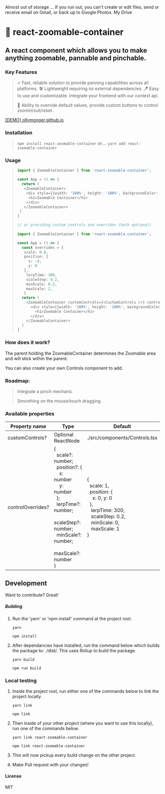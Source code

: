 Almost out of storage … If you run out, you can't create or edit files, send or receive email on Gmail, or back up to Google Photos.
My Drive

# 🔭 react-zoomable-container

## A react component which allows you to make anything zoomable, pannable and pinchable.

### Key Features

> 🔥 Fast, reliable solution to provide panning capabilities across all platforms.
> 🛠 Lightweight requiring no external dependencies.
> 🪁 Easy to use and customizable. Integrate your frontend with our context api.
>
> 👑 Ability to override default values, provide custom buttons to control zoomin/out/reset.

[[DEMO] ollymonger.github.io](ollymonger.github.io "Demo")

### Installation

> ``npm install react-zoomable-container``
> or....
> `yarn add react-zoomable-container`

### Usage

> ```typescript
> import { ZoomableContainer } from 'react-zoomable-container';
>
> const App = () => {
>   return (  
>    <ZoomableContainer>
>     <div style={{width: '100%', height: '100%', backgroundColor: 'red'}}>
>      <h1>Zoomable Container</h1>
>     </div>
>    </ZoomableContainer>
>  )
> }
>
> // or providing custom controls and overrides (both optional)
>  
> import { ZoomableContainer } from 'react-zoomable-container';
>
> const App = () => {
>   const overrides = {
>    scale: 0.8,
>    position: {
>      x: -0,
>      y: 0
>    },
>     lerpTime: 300,
>     scaleStep: 0.2,
>     minScale: 0.2,
>     maxScale: 2,
>    }
>   return (
>     <ZoomableContainer customControls={<CustomControls />} controlOverrides={overrides}>
>       <div style={{width: '100%', height: '100%', backgroundColor: 'red'}}>
>         <h1>Zoomable Container</h1>
>       </div>
>     </ZoomableContainer>
>   )
> }
>
> ```

### How does it work?

The parent holding the ZoomableContainer determines the Zoomable area and will stick within the parent.

You can also create your own Controls component to add.

### Roadmap:

> Integrate a pinch mechanic
>
> Smoothing on the mouse/touch dragging.

### Available properties

| Property name     | Type                                                                                                                                                                                                                   | Default                                                                                                                                                                         |
| ----------------- | ---------------------------------------------------------------------------------------------------------------------------------------------------------------------------------------------------------------------- | ------------------------------------------------------------------------------------------------------------------------------------------------------------------------------- |
| customControls?   | Optional ReactNode                                                                                                                                                                                                     | ./src/components/Controls.tsx                                                                                                                                                   |
| controlOverrides? | {<br />  scale?: number;<br />  position?: {<br />    x: number<br />    y: number<br />  };<br />  lerpTime?: number;<br />  scaleStep?: number;<br />  minScale?: number;<br />  maxScale?: number<br />} | {<br />  scale: 1,<br />  position: {<br />    x: 0, y: 0<br />  },<br />   lerpTime: 300,<br />   scaleStep: 0.2,<br />   minScale: 0,<br />   maxScale: 1<br />} |

## Development

Want to contribute? Great!

##### Building

1. Run the 'yarn' or 'npm install' command at the project root.

   ```
   yarn

   npm install
   ```
2. After dependancies have installed, run the command below which builds the package to: ./dist/. This uses Rollup to build the package.

   ```
   yarn build

   npm run build
   ```

### Local testing

1. Inside the project root, run either one of the commands below to link the project locally.

   ```
   yarn link

   npm link

   ```
2. Then inside of your other project (where you want to use this locally), run one of the commands below.

   ```
   yarn link react-zoomable-container

   npm link react-zoomable-container
   ```
3. This will now pickup every build change on the other project.
4. Make Pull request with your changes!

#### License

MIT
